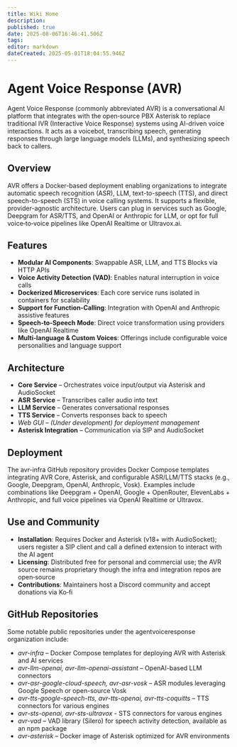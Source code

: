 ```yaml
---
title: Wiki Home
description: 
published: true
date: 2025-08-06T16:46:41.506Z
tags: 
editor: markdown
dateCreated: 2025-05-01T18:04:55.946Z
---
```


# Agent Voice Response (AVR)

Agent Voice Response (commonly abbreviated AVR) is a conversational AI platform that integrates with the open‑source PBX Asterisk to replace traditional IVR (Interactive Voice Response) systems using AI-driven voice interactions. It acts as a voicebot, transcribing speech, generating responses through large language models (LLMs), and synthesizing speech back to callers.

## Overview

AVR offers a Docker-based deployment enabling organizations to integrate automatic speech recognition (ASR), LLM, text-to-speech (TTS), and direct speech-to-speech (STS) in voice calling systems. It supports a flexible, provider-agnostic architecture. Users can plug in services such as Google, Deepgram for ASR/TTS, and OpenAI or Anthropic for LLM, or opt for full voice‑to‑voice pipelines like OpenAI Realtime or Ultravox.ai.

## Features

- **Modular AI Components**: Swappable ASR, LLM, and TTS Blocks via HTTP APIs
- **Voice Activity Detection (VAD)**: Enables natural interruption in voice calls
- **Dockerized Microservices**: Each core service runs isolated in containers for scalability 
- **Support for Function‑Calling**: Integration with OpenAI and Anthropic assistive features 
- **Speech‑to‑Speech Mode**: Direct voice transformation using providers like OpenAI Realtime
- **Multi‑language & Custom Voices**: Offerings include configurable voice personalities and language support

## Architecture

- **Core Service** – Orchestrates voice input/output via Asterisk and AudioSocket
- **ASR Service** – Transcribes caller audio into text
- **LLM Service** – Generates conversational responses
- **TTS Service** – Converts responses back to speech
- *Web GUI – (Under development) for deployment management*
- **Asterisk Integration** – Communication via SIP and AudioSocket

## Deployment

The avr-infra GitHub repository provides Docker Compose templates integrating AVR Core, Asterisk, and configurable ASR/LLM/TTS stacks (e.g., Google, Deepgram, OpenAI, Anthropic, Vosk).
Examples include combinations like Deepgram + OpenAI, Google + OpenRouter, ElevenLabs + Anthropic, and full voice pipelines via OpenAI Realtime or Ultravox.

## Use and Community

- **Installation**: Requires Docker and Asterisk (v18+ with AudioSocket); users register a SIP client and call a defined extension to interact with the AI agent
- **Licensing**: Distributed free for personal and commercial use; the AVR source remains proprietary though the infra and integration repos are open‑source
- **Contributions**: Maintainers host a Discord community and accept donations via Ko‑fi

## GitHub Repositories

Some notable public repositories under the agentvoiceresponse organization include:
- *avr-infra* – Docker Compose templates for deploying AVR with Asterisk and AI services
- *avr-llm-openai, avr-llm-openai-assistant* – OpenAI-based LLM connectors
- *avr-asr-google-cloud-speech, avr-asr-vosk* – ASR modules leveraging Google Speech or open-source Vosk
- *avr-tts-google-speech-tts, avr-tts-openai, avr-tts-coquitts* – TTS connectors for various engines
- *avr-sts-openai, avr-sts-ultravox* - STS connectors for varous engines
- *avr-vad* – VAD library (Silero) for speech activity detection, available as an npm package
- *avr-asterisk* – Docker image of Asterisk optimized for AVR environments